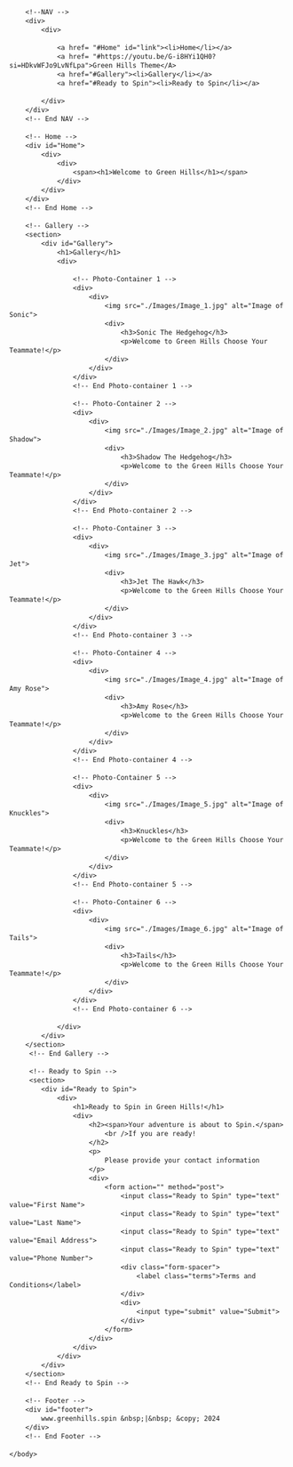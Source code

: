 <html>
<html lang="en">
	<head>
		<meta charset="utf=8">
		<title>Green Hills| Advneture</title>
	</head>
	<link rel="stylesheet" type="text/css" href="css/one_page_website.css">
	<body>
		
		<!--NAV -->
		<div>
			<div>
				
				<a href= "#Home" id="link"><li>Home</li></a>
				<a href= "#https://youtu.be/G-i8HYi1QH0?si=HDkvWFJo9LvNfLpa">Green Hills Theme</A>
				<a href="#Gallery"><li>Gallery</li></a>
				<a href="#Ready to Spin"><li>Ready to Spin</li></a>
				
			</div>
		</div>
		<!-- End NAV -->
		
		<!-- Home -->
		<div id="Home">
			<div>
				<div>
					<span><h1>Welcome to Green Hills</h1></span>
				</div>
			</div>
		</div>
		<!-- End Home -->
		
		<!-- Gallery -->
		<section>
			<div id="Gallery">
				<h1>Gallery</h1>
				<div>
					
					<!-- Photo-Container 1 -->
					<div>
						<div>
							<img src="./Images/Image_1.jpg" alt="Image of Sonic">
							<div>
								<h3>Sonic The Hedgehog</h3>
								<p>Welcome to Green Hills Choose Your Teammate!</p>
							</div>
						</div>
					</div>
					<!-- End Photo-container 1 -->
					
					<!-- Photo-Container 2 -->
					<div>
						<div>
							<img src="./Images/Image_2.jpg" alt="Image of Shadow">
							<div>
								<h3>Shadow The Hedgehog</h3>
								<p>Welcome to the Green Hills Choose Your Teammate!</p>
							</div>
						</div>
					</div>
					<!-- End Photo-container 2 -->
					
					<!-- Photo-Container 3 -->
					<div>
						<div>
							<img src="./Images/Image_3.jpg" alt="Image of Jet">
							<div>
								<h3>Jet The Hawk</h3>
								<p>Welcome to the Green Hills Choose Your Teammate!</p>
							</div>
						</div>
					</div>
					<!-- End Photo-container 3 -->
					
					<!-- Photo-Container 4 -->
					<div>
						<div>
							<img src="./Images/Image_4.jpg" alt="Image of Amy Rose">
							<div>
								<h3>Amy Rose</h3>
								<p>Welcome to the Green Hills Choose Your Teammate!</p>
							</div>
						</div>
					</div>
					<!-- End Photo-container 4 -->
					
					<!-- Photo-Container 5 -->
					<div>
						<div>
							<img src="./Images/Image_5.jpg" alt="Image of Knuckles">
							<div>
								<h3>Knuckles</h3>
								<p>Welcome to the Green Hills Choose Your Teammate!</p>
							</div>
						</div>
					</div>
					<!-- End Photo-container 5 -->
					
					<!-- Photo-Container 6 -->
					<div>
						<div>
							<img src="./Images/Image_6.jpg" alt="Image of Tails">
							<div>
								<h3>Tails</h3>
								<p>Welcome to the Green Hills Choose Your Teammate!</p>
							</div>
						</div>
					</div>
					<!-- End Photo-container 6 -->
								
				</div>
			</div>
		</section>
		 <!-- End Gallery -->
		 
		 <!-- Ready to Spin -->
		 <section>
			<div id="Ready to Spin">
				<div>
					<h1>Ready to Spin in Green Hills!</h1>
					<div>
						<h2><span>Your adventure is about to Spin.</span>
							<br />If you are ready!
						</h2>
						<p>
							Please provide your contact information
						</p>
						<div>
							<form action="" method="post">
								<input class="Ready to Spin" type="text" value="First Name">
								<input class="Ready to Spin" type="text" value="Last Name">
								<input class="Ready to Spin" type="text" value="Email Address">
								<input class="Ready to Spin" type="text" value="Phone Number">
								<div class="form-spacer">
									<label class="terms">Terms and Conditions</label>
								</div>
								<div>
									<input type="submit" value="Submit">
								</div>
							</form>
						</div>
					</div>
				</div>
			</div>
		</section>
		<!-- End Ready to Spin -->
		
		<!-- Footer -->
		<div id="footer">
			www.greenhills.spin &nbsp;|&nbsp; &copy; 2024
		</div>
		<!-- End Footer -->
						
	</body>
</html>
	
